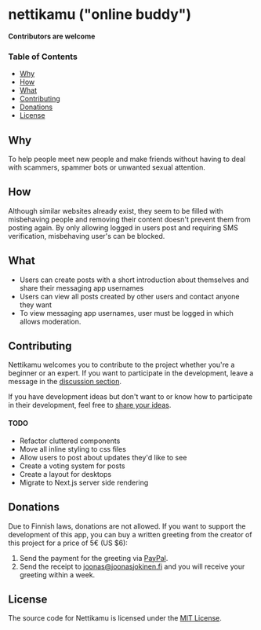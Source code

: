 # nettikamu ("online buddy")

**Contributors are welcome**

### Table of Contents

- [Why](#why)
- [How](#how)
- [What](#what)
- [Contributing](#contributing)
- [Donations](#donations)
- [License](#license)

## Why

To help people meet new people and make friends without having to deal with scammers, spammer bots or unwanted sexual attention.

## How

Although similar websites already exist, they seem to be filled with misbehaving people and removing their content doesn't prevent them from posting again. By only allowing logged in users post and requiring SMS verification, misbehaving user's can be blocked.

## What

- Users can create posts with a short introduction about themselves and share their messaging app usernames
- Users can view all posts created by other users and contact anyone they want
- To view messaging app usernames, user must be logged in which allows moderation.

## Contributing

Nettikamu welcomes you to contribute to the project whether you're a beginner or an expert. If you want to participate in the development, leave a message in the [discussion section](https://github.com/jnsjknn/nettikamu/discussions/categories/development).

If you have development ideas but don't want to or know how to participate in their development, feel free to [share your ideas](https://github.com/jnsjknn/nettikamu/discussions/categories/ideas).

#### TODO

- Refactor cluttered components
- Move all inline styling to css files
- Allow users to post about updates they'd like to see
- Create a voting system for posts
- Create a layout for desktops
- Migrate to Next.js server side rendering

## Donations

Due to Finnish laws, donations are not allowed. If you want to support the development of this app, you can buy a written greeting from the creator of this project for a price of 5€ (US $6):

1. Send the payment for the greeting via [PayPal](https://paypal.me/jnsjknn).
2. Send the receipt to joonas@joonasjokinen.fi and you will receive your greeting within a week.

## License

The source code for Nettikamu is licensed under the [MIT License](LICENSE.md).
